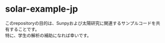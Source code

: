 # solar-example-jp

このrepositoryの目的は、Sunpyおよび太陽研究に関連するサンプルコードを共有することです。  
特に、学生の解析の補助になれば幸いです。

<!--
このrepositoryで公開されているコード類は有志によって共有されているため、
解析結果等の真偽については一切の責任を負いません。
また、各モジュール等の更新による動作保証については、修正の対応は未定です。
-->